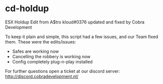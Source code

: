 # cd-holdup
ESX Holdup Edit from A$tro kloud#0376 updated and fixed by Cobra Development

To keep it plain and simple, this script had a few issues, and our Team fixed them. These were the edits/issues:
- Safes are working now
- Cancelling the robbery is working now
- Config completely plug-n-play installed

For further questions open a ticket at our discord server: http://discord.cobradevelopment.nl/
